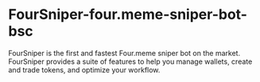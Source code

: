 # FourSniper-four.meme-sniper-bot-bsc
FourSniper is the first and fastest Four.meme sniper bot on the market. FourSniper provides a suite of features to help you manage wallets, create and trade tokens, and optimize your workflow.
